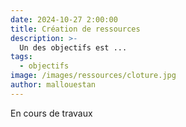 ```yaml
---
date: 2024-10-27 2:00:00
title: Création de ressources
description: >-
  Un des objectifs est ...
tags:
  - objectifs
image: /images/ressources/cloture.jpg
author: mallouestan
---
```


En cours de travaux